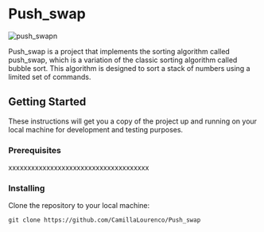 # Push_swap 
![push_swapn](https://user-images.githubusercontent.com/18141491/212500274-fde08bb1-a20b-4ec2-9b6b-9b5a0cdd115f.png)


Push_swap is a project that implements the sorting algorithm called push_swap, which is a variation of the classic sorting algorithm called bubble sort. This algorithm is designed to sort a stack of numbers using a limited set of commands.

## Getting Started

These instructions will get you a copy of the project up and running on your local machine for development and testing purposes.

### Prerequisites

xxxxxxxxxxxxxxxxxxxxxxxxxxxxxxxxxxxxx

### Installing

Clone the repository to your local machine:
 
```
git clone https://github.com/CamillaLourenco/Push_swap
```





